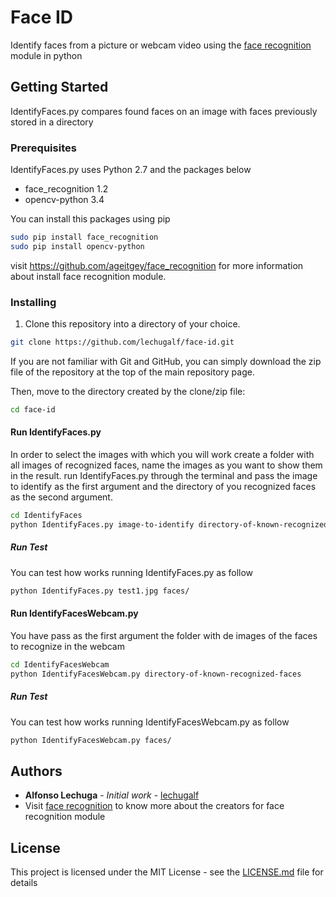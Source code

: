 # Face ID
Identify faces from a picture or webcam video using the [face recognition](https://github.com/ageitgey/face_recognition) module in python


## Getting Started
IdentifyFaces.py compares found faces on an image with faces previously stored in a directory

### Prerequisites
IdentifyFaces.py uses Python 2.7 and the packages below

* face_recognition 1.2
* opencv-python 3.4

You can install this packages using pip
```bash
sudo pip install face_recognition
sudo pip install opencv-python
```
visit https://github.com/ageitgey/face_recognition for more information about install face recognition module.

### Installing
1. Clone this repository into a directory of your choice.
```bash
git clone https://github.com/lechugalf/face-id.git
```
If you are not familiar with Git and GitHub, you can simply download the zip file of the repository at the top of the main repository page.

Then, move to the directory created by the clone/zip file:

```bash
cd face-id
```
#### Run IdentifyFaces.py
In order to select the images with which you will work create a folder with all images of recognized faces, name the images as you want to show them in the result. run IdentifyFaces.py through the terminal and pass the image to identify as the first argument and the directory of you recognized faces as the second argument.

```bash
cd IdentifyFaces
python IdentifyFaces.py image-to-identify directory-of-known-recognized-faces
```

##### Run Test
You can test how works running IdentifyFaces.py as follow

```bash
python IdentifyFaces.py test1.jpg faces/
```

#### Run IdentifyFacesWebcam.py
You have pass as the first argument the folder with de images of the faces to recognize in the webcam
```bash
cd IdentifyFacesWebcam
python IdentifyFacesWebcam.py directory-of-known-recognized-faces
```

##### Run Test
You can test how works running IdentifyFacesWebcam.py as follow

```bash
python IdentifyFacesWebcam.py faces/
```

## Authors

* **Alfonso Lechuga** - *Initial work* - [lechugalf](https://github.com/lechugalf)
* Visit [face recognition](https://github.com/ageitgey/face_recognition)  to know more about the creators for face recognition module

## License

This project is licensed under the MIT License - see the [LICENSE.md](LICENSE.md) file for details
